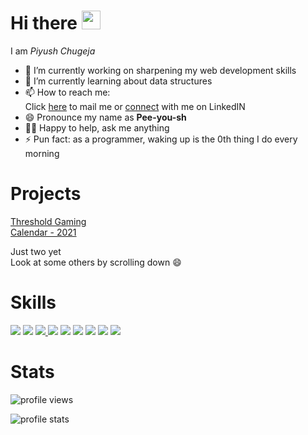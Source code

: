<h1> Hi there <img src="https://raw.githubusercontent.com/MartinHeinz/MartinHeinz/master/wave.gif" width="30px"> </h1>

I am <i>Piyush Chugeja</i>
- 🔭 I’m currently working on sharpening my web development skills
- 🌱 I’m currently learning about data structures
- 📫 How to reach me: <br> 
 Click <a href="mailto:piyushchugeja@gmail.com">here</a> to mail me
or <a href="https://www.linkedin.com/in/piyush-chugeja/">connect</a> with me on LinkedIN
- 😄 Pronounce my name as <b>Pee-you-sh</b> 
- ✌🏻 Happy to help, ask me anything
- ⚡ Pun fact: as a programmer, waking up is the 0th thing I do every morning

<h1> Projects </h1>
<a href="http://thresholdgaming.herokuapp.com/landing_page/loading.php" target="_blank">Threshold Gaming</a>
<br>
<a href="https://calendarwebpage.000webhostapp.com/" target="_blank"> Calendar - 2021 </a>
<p> Just two yet
<br>Look at some others by scrolling down 😄</p>

<h1> Skills </h1>
<p><img src="https://img.shields.io/badge/C-informational?style=for-the-badge&logo=c"/> <img src="https://img.shields.io/badge/C++-blue?style=for-the-badge&logo=c%2B%2B"/> <a href="https://piyushchugeja.wixsite.com/somelostthoughts"> <img src="https://img.shields.io/badge/Creative%20writing-red?style=for-the-badge&logo=abstract"/> </a><img src="https://img.shields.io/badge/HTML5-white?style=for-the-badge&logo=html5"/> <img src="https://img.shields.io/badge/CSS3-blue?style=for-the-badge&logo=css3"/> <img src="https://img.shields.io/badge/DBMS-cornsilk?style=for-the-badge&logo=the-movie-database&logoColor=yellow"/> <img src="https://img.shields.io/badge/MS%20Office-orange?style=for-the-badge&logo=microsoft-office"/> <img src="https://img.shields.io/badge/VB.NET-purple?style=for-the-badge&logo=.net"/> <img src="https://img.shields.io/badge/Java-blue?style=for-the-badge&logo=java"\</p>

 <h1> Stats </h1>
 <p align="left"> <img src="https://komarev.com/ghpvc/?username=piyushchugeja&label=Profile%20views&color=0e75b6&style=flat" alt="profile views" /> </p>
<img align="left" src="https://github-readme-stats.vercel.app/api/top-langs?username=piyushchugeja&show_icons=true&locale=en&layout=compact" alt="profile stats" />
